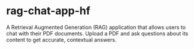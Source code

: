 # rag-chat-app-hf
A Retrieval Augmented Generation (RAG) application that allows users to chat with their PDF documents. Upload a PDF and ask questions about its content to get accurate, contextual answers.
